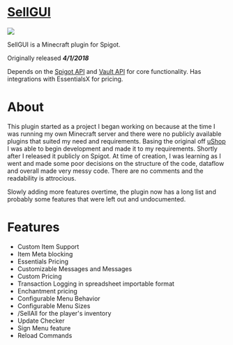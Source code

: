 # [SellGUI](https://www.spigotmc.org/resources/sellgui.55201/) 
![](https://proxy.spigotmc.org/7920142a3327bfd352b6ee0ee61f997e8879bf34?url=https%3A%2F%2Fi.imgur.com%2FkBrs4bd.png)

SellGUI is a Minecraft plugin for Spigot. 

Originally released ***4/1/2018***

Depends on the [Spigot API](https://www.spigotmc.org/) and [Vault API](https://github.com/MilkBowl/VaultAPI) for core functionality. 
Has integrations with EssentialsX for pricing. 

# About

This plugin started as a project I began working on because at the time I was running my own Minecraft server and there were no publicly available plugins that suited my need and requirements. Basing the original off [uShop](https://https://www.spigotmc.org/resources/ushop-simple-sell-all-your-items.15491/)  I was able to begin development and made it to my requirements. Shortly after I released it publicly on Spigot. 
At time of creation, I was learning as I went and made some poor decisions on the structure of the code, dataflow and overall made very messy code. There are no comments and the readability is attrocious. 

Slowly adding more features overtime, the plugin now has a long list and probably some features that were left out and undocumented.

# Features
* Custom Item Support
* Item Meta blocking
* Essentials Pricing
* Customizable Messages and Messages
* Custom Pricing
* Transaction Logging in spreadsheet importable format
* Enchantment pricing
* Configurable Menu Behavior
* Configurable Menu Sizes
* /SellAll for the player's inventory
* Update Checker
* Sign Menu feature
* Reload Commands
